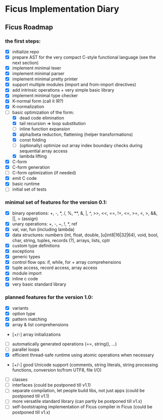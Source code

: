 # Ficus Implementation Diary

## Ficus Roadmap

### the first steps:
- [x] initialize repo
- [x] prepare AST for the very compact C-style functional language (see the next section)
- [x] implement minimal lexer
- [x] implement minimal parser
- [x] implement minimal pretty printer
- [x] support multiple modules (import and from-import directives)
- [x] add intrinsic operations + very simple basic library
- [x] implement minimal type checker
- [x] K-normal form (call it IR?)
- [x] K-normalization
- [ ] basic optimization of the form:
   - [x] dead code elimination
   - [x] tail recursion => loop substitution
   - [ ] inline function expansion
   - [x] alpha/beta reduction, flattening (helper transformations)
   - [x] const folding
   - [ ] (optionally) optimize out array index boundary checks during sequential array access
   - [x] lambda lifting
- [x] C-form
- [x] C-form generation
- [ ] C-form optimization (if needed)
- [x] emit C code
- [x] basic runtime
- [ ] initial set of tests

### minimal set of features for the version **0.1**:
- [x] binary operations: +, -, *, /, %, **, &, |, ^, >>, <<, ==, !=, <=, >=, <, >, &&, ||, = (assign)
- [x] unary operations: +, -, ~, !, *, ref
- [x] val, var, fun (including lambda)
- [x] data structures: numbers (int, float, double, [u]int8|16|32|64), void, bool, char, string, tuples, records (?), arrays, lists, cptr
- [x] custom type definitions
- [x] exceptions
- [x] generic types
- [x] control flow ops: if, while, for + array comprehensions
- [x] tuple access, record access, array access
- [x] module import
- [x] inline c code
- [x] very basic standard library

### planned features for the version **1.0**:
- [x] variants
- [x] option type
- [x] pattern matching
- [x] array & list comprehensions
- [+/-] array initializations
- [ ] automatically generated operations (==, string(), ...)
- [ ] parallel loops
- [x] efficient thread-safe runtime using atomic operations when necessary
- [+/-] good Unicode support (comments, string literals, string processing functions, conversion to/from UTF8, file I/O)
- [ ] classes
- [ ] interfaces (could be postponed till v1.1)
- [ ] separate compilation, let people build libs, not just apps (could be postponed till v1.1)
- [ ] more versatile standard library (can partly be postponed till v1.x)
- [ ] self-bootstraping implementation of Ficus compiler in Ficus (could be postponed till v1.x)
